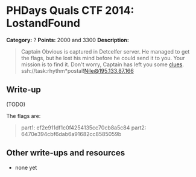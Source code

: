 # PHDays Quals CTF 2014: LostandFound

**Category:** ?
**Points:** 2000 and 3300
**Description:**

> Captain Obvious is captured in Detcelfer server. He managed to get the flags, but he lost his mind before he could send it to you. Your mission is to find it. Don't worry, Captain has left you some [clues](http://ctfarchive.phdays.com/phd4quals/lostandfound%282000%20and%203300%29/ctf-task-fedor-new.ova). ssh://task:rhythm\*postal!Nile@195.133.87.166

## Write-up

(TODO)

The flags are:

> part1: ef2e911df1c0f4254135cc70cb8a5c84
> part2: 6470e394cbf6dab6a91682cc8585059b


## Other write-ups and resources

* none yet
